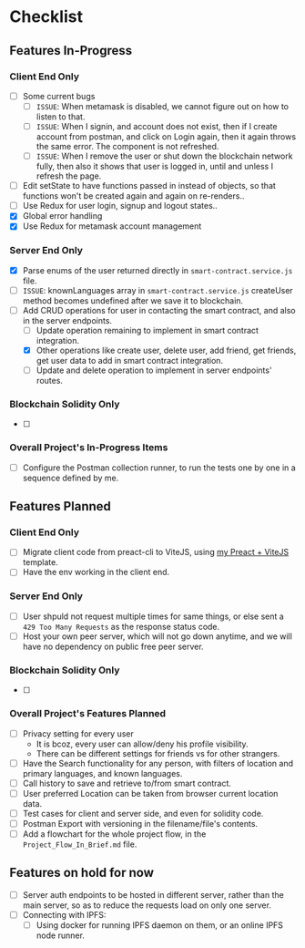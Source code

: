 # Checklist

## Features In-Progress

### Client End Only

- [ ] Some current bugs
  - [ ] `ISSUE`: When metamask is disabled, we cannot figure out on how to listen to that.
  - [ ] `ISSUE`: When I signin, and account does not exist, then if I create account from postman, and click on Login again, then it again throws the same error. The component is not refreshed.
  - [ ] `ISSUE`: When I remove the user or shut down the blockchain network fully, then also it shows that user is logged in, until and unless I refresh the page.
- [ ] Edit setState to have functions passed in instead of objects, so that functions won't be created again and again on re-renders..
- [ ] Use Redux for user login, signup and logout states..
- [x] Global error handling
- [x] Use Redux for metamask account management

### Server End Only

- [x] Parse enums of the user returned directly in `smart-contract.service.js` file.
- [ ] `ISSUE`: knownLanguages array in `smart-contract.service.js` createUser method becomes undefined after we save it to blockchain.
- [ ] Add CRUD operations for user in contacting the smart contract, and also in the server endpoints.
  - [ ] Update operation remaining to implement in smart contract integration.
  - [x] Other operations like create user, delete user, add friend, get friends, get user data to add in smart contract integration.
  - [ ] Update and delete operation to implement in server endpoints' routes.

### Blockchain Solidity Only

- [ ] 

### Overall Project's In-Progress Items

- [ ] Configure the Postman collection runner, to run the tests one by one in a sequence defined by me. 

## Features Planned

### Client End Only

- [ ] Migrate client code from preact-cli to ViteJS, using [my Preact + ViteJS](https://github.com/gouravkhator/previte) template.
- [ ] Have the env working in the client end.

### Server End Only

- [ ] User shpuld not request multiple times for same things, or else sent a `429 Too Many Requests` as the response status code.
- [ ] Host your own peer server, which will not go down anytime, and we will have no dependency on public free peer server.

### Blockchain Solidity Only

- [ ] 

### Overall Project's Features Planned

- [ ] Privacy setting for every user
  - It is bcoz, every user can allow/deny his profile visibility.
  - There can be different settings for friends vs for other strangers.
- [ ] Have the Search functionality for any person, with filters of location and primary languages, and known languages.
- [ ] Call history to save and retrieve to/from smart contract.
- [ ] User preferred Location can be taken from browser current location data.
- [ ] Test cases for client and server side, and even for solidity code.
- [ ] Postman Export with versioning in the filename/file's contents.
- [ ] Add a flowchart for the whole project flow, in the `Project_Flow_In_Brief.md` file.

## Features on hold for now

- [ ] Server auth endpoints to be hosted in different server, rather than the main server, so as to reduce the requests load on only one server.
- [ ] Connecting with IPFS:
  - [ ] Using docker for running IPFS daemon on them, or an online IPFS node runner.
